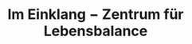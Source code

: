 ---
title: "Im Einklang − Zentrum für Lebensbalance"
url: /leipzig/im-einklang-zentrum-fuer-lebensbalance/
shop: Allgemein
---